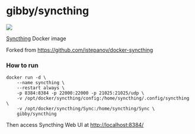 gibby/syncthing
===================
[![](https://images.microbadger.com/badges/image/gibby/syncthing.svg)](https://microbadger.com/images/gibby/syncthing "Get your own image badge on microbadger.com")


[Syncthing](http://syncthing.net/) Docker image

Forked from https://github.com/istepanov/docker-syncthing

### How to run

    docker run -d \
        --name syncthing \
        --restart always \
        -p 8384:8384 -p 22000:22000 -p 21025:21025/udp \
        -v /opt/docker/syncthing/config:/home/syncthing/.config/syncthing \
        -v /opt/docker/syncthing/Sync:/home/syncthing/Sync \
        gibby/syncthing

Then access Syncthing Web UI at [http://localhost:8384/]()
